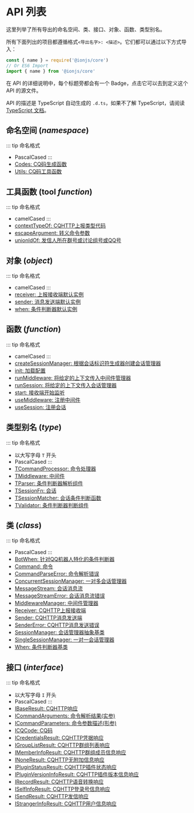 # API 列表
这里列举了所有导出的命名空间、类、接口、对象、函数、类型别名。

所有下面列出的项目都遵循格式`<导出名字>: <描述>`。它们都可以通过以下方式导入：
```js
const { name } = require('@ionjs/core')
// Or ES6 Import
import { name } from '@ionjs/core'
```

在 API 的详细说明中，每个标题旁都会有一个<Badge text="像这样的" /> Badge，点击它可以去到定义这个 API 的源文件。

API 的描述是 TypeScript 自动生成的 `.d.ts`，如果不了解 TypeScript，请阅读 [TypeScript 文档](https://www.typescriptlang.org)。

## 命名空间 (*namespace*)
::: tip 命名格式
- PascalCased
:::
- [Codes: CQ码生成函数](namespaces.html#codes)
- [Utils: CQ码工具函数](namespaces.html#utils)

## 工具函数 (tool *function*)
::: tip 命名格式
- camelCased
:::
- [contextTypeOf: CQHTTP上报类型代码](tool-functions.html#contexttypeof)
- [escapeArgument: 转义命令参数](tool-functions.html#escapeargument)
- [unionIdOf: 发信人所在群号或讨论组号或QQ号](tool-functions.html#unionidof)

## 对象 (*object*)
::: tip 命名格式
- camelCased
:::
- [receiver: 上报接收端默认实例](objects.html#receiver)
- [sender: 消息发送端默认实例](objects.html#sender)
- [when: 条件判断器默认实例](objects.html#when)

## 函数 (*function*)
::: tip 命名格式
- camelCased
:::
- [createSessionManager: 根据会话标识符生成器创建会话管理器](functions.html#createsessionmanager)
- [init: 加载配置](functions.html#init)
- [runMiddleware: 将给定的上下文传入中间件管理器](functions.html#runmiddlewares)
- [runSession: 将给定的上下文传入会话管理器](functions.html#runsession)
- [start: 接收端开始监听](functions.html#start)
- [useMiddleware: 注册中间件](functions.html#usemiddleware)
- [useSession: 注册会话](functions.html#usesession)

## 类型别名 (*type*)
::: tip 命名格式
- 以大写字母 `T` 开头
- PascalCased
:::
- [TCommandProcessor: 命令处理器](types.html#tcommandprocessor)
- [TMiddleware: 中间件](types.html#tmiddleware)
- [TParser: 条件判断器解析组件](types.html#tparser)
- [TSessionFn: 会话](types.html#tsessionfn)
- [TSessionMatcher: 会话条件判断函数](types.html#tsessionmatcher)
- [TValidator: 条件判断器判断组件](types.html#tvalidator)

## 类 (*class*)
::: tip 命名格式
- PascalCased
:::
- [BotWhen: 针对QQ机器人特化的条件判断器](classes.html#botwhen)
- [Command: 命令](classes.html#command)
- [CommandParseError: 命令解析错误](classes.html#commandparseerror)
- [ConcurrentSessionManager: 一对多会话管理器](classes.html#concurrentsessionmanager)
- [MessageStream: 会话消息流](classes.html#messagestream)
- [MessageStreamError: 会话消息流错误](classes.html#messagestreamerror)
- [MiddlewareManager: 中间件管理器](classes.html#middlewaremanager)
- [Receiver: CQHTTP上报接收端](classes.html#receiver)
- [Sender: CQHTTP消息发送端](classes.html#sender)
- [SenderError: CQHTTP消息发送错误](classes.html#sendererror)
- [SessionManager: 会话管理器抽象基类](classes.html#sessionmanager)
- [SingleSessionManager: 一对一会话管理器](classes.html#singlesessionmanager)
- [When: 条件判断器基类](classes.html#when)

## 接口 (*interface*)
::: tip 命名格式
- 以大写字母 `I` 开头
- PascalCased
:::
- [IBaseResult: CQHTTP响应](interfaces.html#ibaseresult)
- [ICommandArguments: 命令解析结果(实参)](interfaces.html#icommandarguments)
- [ICommandParameters: 命令参数描述(形参)](interfaces.html#icommandparameters)
- [ICQCode: CQ码](interfaces.html#icqcode)
- [ICredentialsResult: CQHTTP凭据响应](interfaces.html#icredentialsresult)
- [IGroupListResult: CQHTTP群组列表响应](interfaces.html#igrouplistresult)
- [IMemberInfoResult: CQHTTP群组成员信息响应](interfaces.html#imemberinforesult)
- [INoneResult: CQHTTP无附加信息响应](interfaces.html#inoneresult)
- [IPluginStatusResult: CQHTTP插件状态响应](interfaces.html#ipluginstatusresult)
- [IPluginVersionInfoResult: CQHTTP插件版本信息响应](interfaces.html#ipluginversioninforesult)
- [IRecordResult: CQHTTP语音转换响应](interfaces.html#irecordresult)
- [ISelfInfoResult: CQHTTP登录号信息响应](interfaces.html#iselfinforesult)
- [ISendResult: CQHTTP发信响应](interfaces.html#isendresult)
- [IStrangerInfoResult: CQHTTP用户信息响应](interfaces.html#istrangerinforesult)